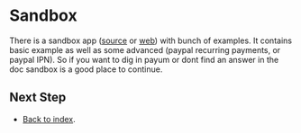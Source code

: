 # Sandbox

There is a sandbox app ([source](https://github.com/Payum/PayumBundleSandbox) or [web](http://sandbox.payum.forma-dev.com/)) with bunch of examples.
It contains basic example as well as some advanced (paypal recurring payments, or paypal IPN).
So if you want to dig in payum or dont find an answer in the doc  sandbox is a good place to continue.

## Next Step

* [Back to index](index.md).